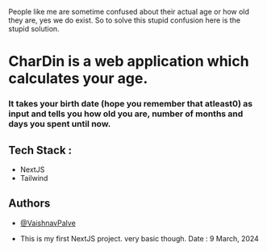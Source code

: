 People like me are sometime confused about their actual age or how old they are, yes we do exist. So to solve this stupid confusion here is the stupid solution.
# CharDin is a web application which calculates your age.
### It takes your birth date (hope you remember that atleast0) as input and tells you how old you are, number of months and days you spent until now.

## Tech Stack :
  - NextJS
  - Tailwind


## Authors  
- [@VaishnavPalve](https://www.github.com/palvevaishnav)

* This is my first NextJS project. very basic though. 
Date : 9 March, 2024
